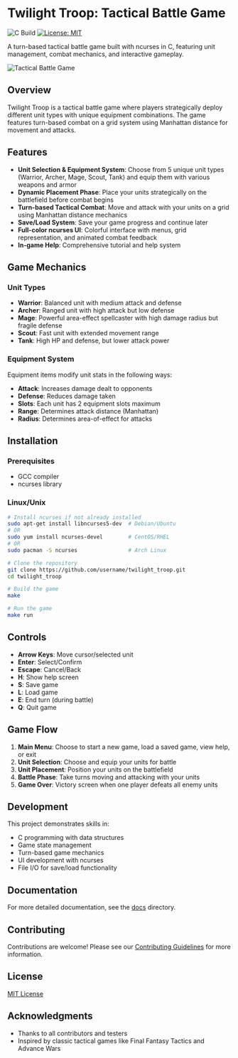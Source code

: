 # Twilight Troop: Tactical Battle Game

![C Build](https://github.com/username/twilight_troop/actions/workflows/c-build.yml/badge.svg)
[![License: MIT](https://img.shields.io/badge/License-MIT-yellow.svg)](https://opensource.org/licenses/MIT)

A turn-based tactical battle game built with ncurses in C, featuring unit management, combat mechanics, and interactive gameplay.

![Tactical Battle Game](https://via.placeholder.com/800x400?text=Twilight+Troop+Screenshot)

## Overview

Twilight Troop is a tactical battle game where players strategically deploy different unit types with unique equipment combinations. The game features turn-based combat on a grid system using Manhattan distance for movement and attacks.

## Features

- **Unit Selection & Equipment System**: Choose from 5 unique unit types (Warrior, Archer, Mage, Scout, Tank) and equip them with various weapons and armor
- **Dynamic Placement Phase**: Place your units strategically on the battlefield before combat begins
- **Turn-based Tactical Combat**: Move and attack with your units on a grid using Manhattan distance mechanics
- **Save/Load System**: Save your game progress and continue later
- **Full-color ncurses UI**: Colorful interface with menus, grid representation, and animated combat feedback
- **In-game Help**: Comprehensive tutorial and help system

## Game Mechanics

### Unit Types
- **Warrior**: Balanced unit with medium attack and defense
- **Archer**: Ranged unit with high attack but low defense
- **Mage**: Powerful area-effect spellcaster with high damage radius but fragile defense
- **Scout**: Fast unit with extended movement range
- **Tank**: High HP and defense, but lower attack power

### Equipment System
Equipment items modify unit stats in the following ways:
- **Attack**: Increases damage dealt to opponents
- **Defense**: Reduces damage taken
- **Slots**: Each unit has 2 equipment slots maximum
- **Range**: Determines attack distance (Manhattan)
- **Radius**: Determines area-of-effect for attacks

## Installation

### Prerequisites
- GCC compiler
- ncurses library

### Linux/Unix
```bash
# Install ncurses if not already installed
sudo apt-get install libncurses5-dev  # Debian/Ubuntu
# OR
sudo yum install ncurses-devel        # CentOS/RHEL
# OR
sudo pacman -S ncurses                # Arch Linux

# Clone the repository
git clone https://github.com/username/twilight_troop.git
cd twilight_troop

# Build the game
make

# Run the game
make run
```

## Controls

- **Arrow Keys**: Move cursor/selected unit
- **Enter**: Select/Confirm
- **Escape**: Cancel/Back
- **H**: Show help screen
- **S**: Save game
- **L**: Load game
- **E**: End turn (during battle)
- **Q**: Quit game

## Game Flow

1. **Main Menu**: Choose to start a new game, load a saved game, view help, or exit
2. **Unit Selection**: Choose and equip your units for battle
3. **Unit Placement**: Position your units on the battlefield
4. **Battle Phase**: Take turns moving and attacking with your units
5. **Game Over**: Victory screen when one player defeats all enemy units

## Development

This project demonstrates skills in:
- C programming with data structures
- Game state management
- Turn-based game mechanics
- UI development with ncurses
- File I/O for save/load functionality

## Documentation

For more detailed documentation, see the [docs](docs/) directory.

## Contributing

Contributions are welcome! Please see our [Contributing Guidelines](CONTRIBUTING.md) for more information.

## License

[MIT License](LICENSE)

## Acknowledgments

- Thanks to all contributors and testers
- Inspired by classic tactical games like Final Fantasy Tactics and Advance Wars
